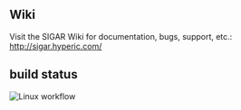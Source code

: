 ## Wiki
Visit the SIGAR Wiki for documentation, bugs, support, etc.:
http://sigar.hyperic.com/

## build status
![Linux workflow](https://github.com/CasinoHe/sigar/actions/workflows/linux.yml/badge.svg)

